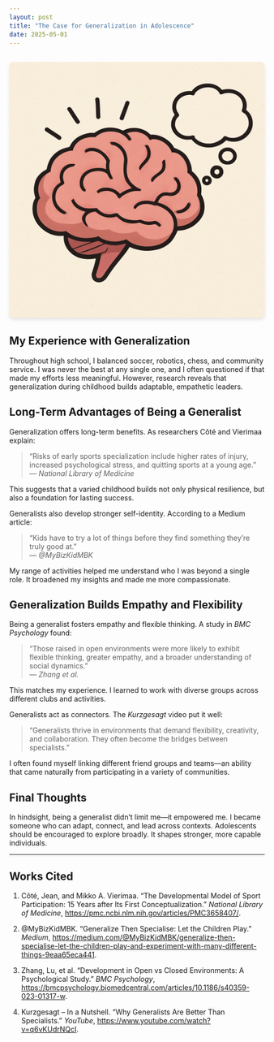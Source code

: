 ```yaml
---
layout: post
title: "The Case for Generalization in Adolescence"
date: 2025-05-01
---
```


<div style="text-align: center; margin: 30px 0;">
  <img src="https://raw.githubusercontent.com/syskhill/EnglishWebsite/main/assets/images/research-argument.png" alt="Research Argument" style="max-width: 100%; border-radius: 8px; box-shadow: 0 4px 6px rgba(0, 0, 0, 0.1);">
</div>


## My Experience with Generalization

Throughout high school, I balanced soccer, robotics, chess, and community service. I was never the best at any single one, and I often questioned if that made my efforts less meaningful. However, research reveals that generalization during childhood builds adaptable, empathetic leaders.

## Long-Term Advantages of Being a Generalist

Generalization offers long-term benefits. As researchers Côté and Vierimaa explain:

> “Risks of early sports specialization include higher rates of injury, increased psychological stress, and quitting sports at a young age.”  
> — *National Library of Medicine*

This suggests that a varied childhood builds not only physical resilience, but also a foundation for lasting success.

Generalists also develop stronger self-identity. According to a Medium article:

> “Kids have to try a lot of things before they find something they’re truly good at.”  
> — *@MyBizKidMBK*

My range of activities helped me understand who I was beyond a single role. It broadened my insights and made me more compassionate.

## Generalization Builds Empathy and Flexibility

Being a generalist fosters empathy and flexible thinking. A study in *BMC Psychology* found:

> “Those raised in open environments were more likely to exhibit flexible thinking, greater empathy, and a broader understanding of social dynamics.”  
> — *Zhang et al.*

This matches my experience. I learned to work with diverse groups across different clubs and activities.

Generalists act as connectors. The *Kurzgesagt* video put it well:

> “Generalists thrive in environments that demand flexibility, creativity, and collaboration. They often become the bridges between specialists.”

I often found myself linking different friend groups and teams—an ability that came naturally from participating in a variety of communities.

## Final Thoughts

In hindsight, being a generalist didn’t limit me—it empowered me. I became someone who can adapt, connect, and lead across contexts. Adolescents should be encouraged to explore broadly. It shapes stronger, more capable individuals.

---

## Works Cited

1. Côté, Jean, and Mikko A. Vierimaa. “The Developmental Model of Sport Participation: 15 Years after Its First Conceptualization.” *National Library of Medicine*, https://pmc.ncbi.nlm.nih.gov/articles/PMC3658407/.

2. @MyBizKidMBK. “Generalize Then Specialise: Let the Children Play.” *Medium*, https://medium.com/@MyBizKidMBK/generalize-then-specialise-let-the-children-play-and-experiment-with-many-different-things-9eaa65eca441.

3. Zhang, Lu, et al. “Development in Open vs Closed Environments: A Psychological Study.” *BMC Psychology*, https://bmcpsychology.biomedcentral.com/articles/10.1186/s40359-023-01317-w.

4. Kurzgesagt – In a Nutshell. “Why Generalists Are Better Than Specialists.” *YouTube*, https://www.youtube.com/watch?v=q6vKUdrNQcI.
